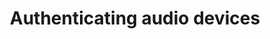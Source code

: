 ---
title: Authenticating audio devices
redirect_to:
  - https://www.ibm.com/support/knowledgecenter/SS7P7S_spaces/watson-assistant-solutions/audio_single/how_it_works_audio.html
---